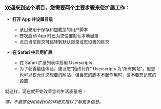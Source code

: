 ### 欢迎来到这个项目，您需要两个主要步骤来使扩展工作：

- **打开 App 并设置目录**

  - 该目录用于保存和加载您的用户脚本
  - 首次启动 App 时已为您设置默认本地目录
  - 点击当前目录可跳转到默认目录或您设置的目录

- **在 Safari 中启用扩展**

  - 在 Safari 扩展列表中启用 Userscripts
  - 为了获得最佳体验，建议您“始终允许” Userscripts 为“所有网站”，但您也可以仅允许您想要的网站，但当您的脚本不起作用时，请不要忘记您的设置

就这样，现在就开始改善您的生活质量吧！

_嘿，不要忘记阅读我们的详细文档以了解更多信息。_
